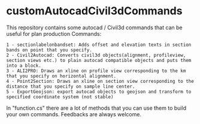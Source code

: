 # customAutocadCivil3dCommands
This repository contains some autocad / Civil3d commands that can be useful for plan production
Commands:
	
	1 - sectionlabelonbandset: Adds offset and elevation texts in section bands on point that you specify.
	2 - Civil2Autocad: Converts civil3d objects(alignment, profileview, section views etc.) to plain autocad compatible objects and puts them into a block. 
	3 - ALI2PRO: Draws an xline on profile view corresponding to the km that you specify on horizontal alignment.
	4 - Point2Section: Draws an xline on section view corresponding to the distance that you specify on sample line center.
	5 - ExportGeojson: export autocad objects to geojson and transform to specified coordinate system (not stable)

In "function.cs" there are a lot of methods that you can use them to build your own commands. Feedbacks are always welcome. 
